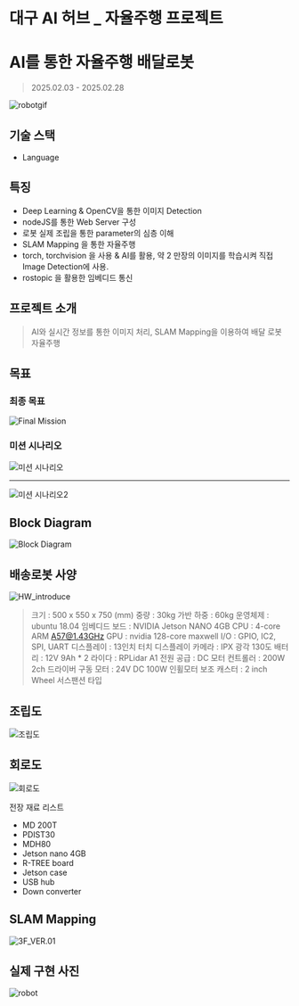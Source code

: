 # 대구 AI 허브 _ 자율주행 프로젝트

# AI를 통한 자율주행 배달로봇

> 2025.02.03 - 2025.02.28

![robotgif](images/robot_working.gif)
## 기술 스택

- Language


## 특징

- Deep Learning & OpenCV을 통한 이미지 Detection
- nodeJS를 통한 Web Server 구성
- 로봇 실제 조립을 통한 parameter의 심층 이해
- SLAM Mapping 을 통한 자율주행 
- torch, torchvision 을 사용 & AI를 활용, 약 2 만장의 이미지를 학습시켜 직접 Image Detection에 사용.
- rostopic 을 활용한 임베디드 통신

  
## 프로젝트 소개
> AI와 실시간 정보를 통한 이미지 처리, SLAM Mapping을 이용하여 배달 로봇 자율주행

## 목표

### 최종 목표

![Final Mission](images/Misson_Final_Event.png)

### 미션 시나리오

![미션 시나리오](images/Misson_Senario.png)

---

![미션 시나리오2](images/Misson_Senario2.png)

## Block Diagram

![Block Diagram](images/Block_Diagram.png)



## 배송로봇 사양
![HW_introduce](images/HW_introduce.png)

> 크기 : 500 x 550 x 750 (mm)
> 중량 : 30kg
> 가반 하중 : 60kg
> 운영체제 : ubuntu 18.04
> 임베디드 보드 : NVIDIA Jetson NANO 4GB
	CPU : 4-core ARM A57@1.43GHz
	GPU : nvidia 128-core maxwell
	I/O : GPIO, IC2, SPI, UART
> 디스플레이 : 13인치 터치 디스플레이
> 카메라 : IPX 광각 130도
> 배터리 : 12V 9Ah * 2
> 라이다 : RPLidar A1
> 전원 공급 : DC
> 모터 컨트롤러 : 200W 2ch 드라이버
> 구동 모터 : 24V DC 100W 인휠모터
> 보조 캐스터 : 2 inch Wheel 서스팬션 타입

## 조립도
![조립도](images/조립도.png)

## 회로도


![회로도](images/회로도.png)

전장 재료 리스트

- MD 200T
- PDIST30
- MDH80
- Jetson nano 4GB
- R-TREE board
- Jetson case
- USB hub
- Down converter


## SLAM Mapping

![3F_VER.01](images/3F_VER.01.jpg)



## 실제 구현 사진

![robot](images/robot.jpg)
